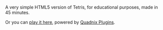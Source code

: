 A very simple HTML5 version of Tetris, for educational purposes, made in 45 minutes.

Or you can [play it here](https://plugins.quadnix.com/launch?author=quadnix&id=canvas-tetris),
powered by [Quadnix Plugins](https://plugins.quadnix.com).

